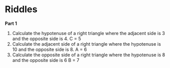 # Riddles
**Part 1**
1. Calculate the hypotenuse of a right triangle where the adjacent side is 3 and the opposite side is 4.
   C = 5
2. Calculate the adjacent side of a right triangle where the hypotenuse is 10 and the opposite side is 8.
   A = 6
3. Calculate the opposite side of a right triangle where the hypotenuse is 8 and the opposite side is 6
   B = 7
